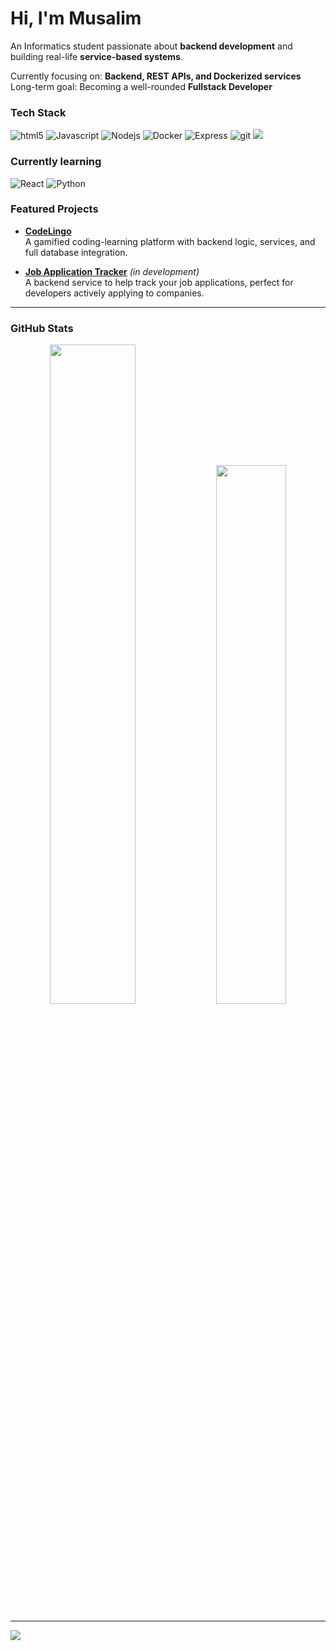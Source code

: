 <h1>Hi, I'm Musalim </h1> 
<!--🎯 🚀👋 -->
<p>
  An Informatics student passionate about <strong>backend development</strong> and building real-life <strong>service-based systems</strong>.
</p>
<p>
   Currently focusing on: <strong>Backend, REST APIs, and Dockerized services</strong> <br>
   Long-term goal: Becoming a well-rounded <strong>Fullstack Developer</strong>
</p>


<h3>Tech Stack</h3>
<p>
  <img alt="html5" src="https://img.shields.io/badge/-HTML5-E34F26?style=flat-square&logo=html5&logoColor=white" />
  <img alt="Javascript" src="https://img.shields.io/badge/-javascript-f7df1c?style=flat-square&logo=javascript&logoColor=black" />
  <img alt="Nodejs" src="https://img.shields.io/badge/-Nodejs-43853d?style=flat-square&logo=Node.js&logoColor=white" />
  <img alt="Docker" src="https://img.shields.io/badge/-Docker-46a2f1?style=flat-square&logo=docker&logoColor=white" />
  <img alt="Express" src="https://img.shields.io/badge/Express.js-%23404d59.svg?logo=express&logoColor=%2361DAF)](#)"/>
  <img alt="git" src="https://img.shields.io/badge/-Git-F05032?style=flat-square&logo=git&logoColor=white" />
  <img src="https://img.shields.io/badge/C-A8B9CC?style=flat-square&logo=c&logoColor=white" />
</p>

<h3>Currently learning</h3>
<p>
  <img alt="React" src="https://img.shields.io/badge/-React-45b8d8?style=flat-square&logo=react&logoColor=white" />
  <img alt="Python" src="https://img.shields.io/badge/Python-3776AB?style=flat-square&logo=python&logoColor=white" />
</p>

### Featured Projects

- **[CodeLingo](https://github.com/friedcarr0t/CodeLingo)**  
  A gamified coding-learning platform with backend logic, services, and full database integration. 

- **[Job Application Tracker](https://github.com/friedcarr0t/job-application-tracker)** *(in development)*  
  A backend service to help track your job applications, perfect for developers actively applying to companies.

---
### GitHub Stats

<p align="center">
  <img src="https://github-readme-stats.vercel.app/api?username=friedcarr0t&show_icons=true&theme=tokyonight" width="52%" />
  <img src="https://github-readme-stats.vercel.app/api/top-langs/?username=friedcarr0t&layout=compact&theme=tokyonight" width="47%" />
</p>

---
![](https://komarev.com/ghpvc/?username=friedcarr0t)
